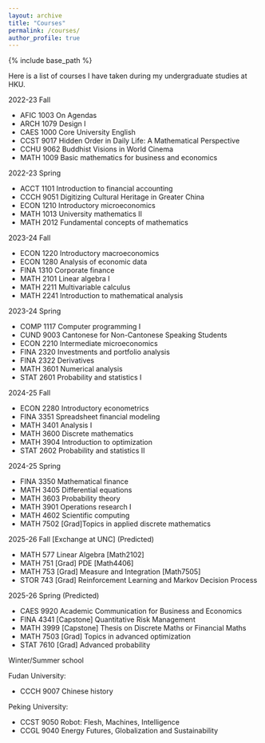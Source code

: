 ```yaml
---
layout: archive
title: "Courses"
permalink: /courses/
author_profile: true
---
```


{% include base_path %}

Here is a list of courses I have taken during my undergraduate studies at HKU.

2022-23 Fall  
- AFIC 1003 On Agendas  
- ARCH 1079 Design I  
- CAES 1000 Core University English  
- CCST 9017 Hidden Order in Daily Life: A Mathematical Perspective  
- CCHU 9062 Buddhist Visions in World Cinema  
- MATH 1009 Basic mathematics for business and economics  

2022-23 Spring  
- ACCT 1101 Introduction to financial accounting  
- CCCH 9051 Digitizing Cultural Heritage in Greater China  
- ECON 1210 Introductory microeconomics  
- MATH 1013 University mathematics II  
- MATH 2012 Fundamental concepts of mathematics  

2023-24 Fall  
- ECON 1220 Introductory macroeconomics  
- ECON 1280 Analysis of economic data  
- FINA 1310 Corporate finance  
- MATH 2101 Linear algebra I  
- MATH 2211 Multivariable calculus  
- MATH 2241 Introduction to mathematical analysis  

2023-24 Spring  
- COMP 1117 Computer programming I  
- CUND 9003 Cantonese for Non-Cantonese Speaking Students  
- ECON 2210 Intermediate microeconomics  
- FINA 2320 Investments and portfolio analysis  
- FINA 2322 Derivatives  
- MATH 3601 Numerical analysis  
- STAT 2601 Probability and statistics I  

2024-25 Fall  
- ECON 2280 Introductory econometrics
- FINA 3351 Spreadsheet financial modeling
- MATH 3401 Analysis I
- MATH 3600 Discrete mathematics
- MATH 3904 Introduction to optimization
- STAT 2602 Probability and statistics II

2024-25 Spring
- FINA 3350 Mathematical finance
- MATH 3405 Differential equations
- MATH 3603 Probability theory
- MATH 3901 Operations research I
- MATH 4602 Scientific computing
- MATH 7502 [Grad]Topics in applied discrete mathematics

2025-26 Fall [Exchange at UNC] (Predicted)
- MATH 577 Linear Algebra [Math2102]
- MATH 751 [Grad] PDE [Math4406]
- MATH 753 [Grad] Measure and Integration [Math7505]
- STOR 743 [Grad] Reinforcement Learning and Markov Decision Process 

2025-26 Spring (Predicted)
- CAES 9920 Academic Communication for Business and Economics
- FINA 4341 [Capstone] Quantitative Risk Management
- MATH 3999 [Capstone] Thesis on Discrete Maths or Financial Maths
- MATH 7503 [Grad] Topics in advanced optimization
- STAT 7610 [Grad] Advanced probability
  
Winter/Summer school  

Fudan University:  
- CCCH 9007 Chinese history  

Peking University:  
- CCST 9050 Robot: Flesh, Machines, Intelligence
- CCGL 9040 Energy Futures, Globalization and Sustainability

